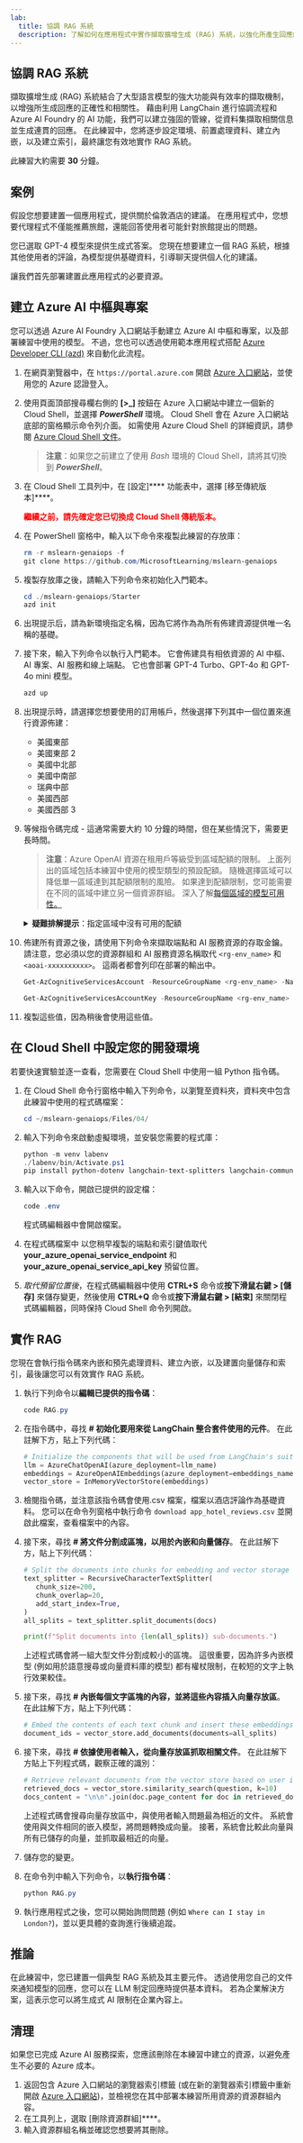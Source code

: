 ```yaml
---
lab:
  title: 協調 RAG 系統
  description: 了解如何在應用程式中實作擷取擴增生成 (RAG) 系統，以強化所產生回應的正確性和相關性。
---
```


## 協調 RAG 系統

擷取擴增生成 (RAG) 系統結合了大型語言模型的強大功能與有效率的擷取機制，以增強所生成回應的正確性和相關性。 藉由利用 LangChain 進行協調流程和 Azure AI Foundry 的 AI 功能，我們可以建立強固的管線，從資料集擷取相關信息並生成連貫的回應。 在此練習中，您將逐步設定環境、前置處理資料、建立內嵌，以及建立索引，最終讓您有效地實作 RAG 系統。

此練習大約需要 **30** 分鐘。

## 案例

假設您想要建置一個應用程式，提供關於倫敦酒店的建議。 在應用程式中，您想要代理程式不僅能推薦旅館，還能回答使用者可能針對旅館提出的問題。

您已選取 GPT-4 模型來提供生成式答案。 您現在想要建立一個 RAG 系統，根據其他使用者的評論，為模型提供基礎資料，引導聊天提供個人化的建議。

讓我們首先部署建置此應用程式的必要資源。

## 建立 Azure AI 中樞與專案

您可以透過 Azure AI Foundry 入口網站手動建立 Azure AI 中樞和專案，以及部署練習中使用的模型。 不過，您也可以透過使用範本應用程式搭配 [Azure Developer CLI (azd)](https://aka.ms/azd) 來自動化此流程。

1. 在網頁瀏覽器中，在 `https://portal.azure.com` 開啟 [Azure 入口網站](https://portal.azure.com)，並使用您的 Azure 認證登入。

1. 使用頁面頂部搜尋欄右側的 **[\>_]** 按鈕在 Azure 入口網站中建立一個新的 Cloud Shell，並選擇 ***PowerShell*** 環境。 Cloud Shell 會在 Azure 入口網站底部的窗格顯示命令列介面。 如需使用 Azure Cloud Shell 的詳細資訊，請參閱 [Azure Cloud Shell 文件](https://docs.microsoft.com/azure/cloud-shell/overview)。

    > **注意**：如果您之前建立了使用 *Bash* 環境的 Cloud Shell，請將其切換到 ***PowerShell***。

1. 在 Cloud Shell 工具列中，在 [設定]**** 功能表中，選擇 [移至傳統版本]****。

    **<font color="red">繼續之前，請先確定您已切換成 Cloud Shell 傳統版本。</font>**

1. 在 PowerShell 窗格中，輸入以下命令來複製此練習的存放庫：

    ```powershell
   rm -r mslearn-genaiops -f
   git clone https://github.com/MicrosoftLearning/mslearn-genaiops
    ```

1. 複製存放庫之後，請輸入下列命令來初始化入門範本。 
   
    ```powershell
   cd ./mslearn-genaiops/Starter
   azd init
    ```

1. 出現提示后，請為新環境指定名稱，因為它將作為為所有佈建資源提供唯一名稱的基礎。
        
1. 接下來，輸入下列命令以執行入門範本。 它會佈建具有相依資源的 AI 中樞、AI 專案、AI 服務和線上端點。 它也會部署 GPT-4 Turbo、GPT-4o 和 GPT-4o mini 模型。

    ```powershell
   azd up  
    ```

1. 出現提示時，請選擇您想要使用的訂用帳戶，然後選擇下列其中一個位置來進行資源佈建：
   - 美國東部
   - 美國東部 2
   - 美國中北部
   - 美國中南部
   - 瑞典中部
   - 美國西部
   - 美國西部 3
    
1. 等候指令碼完成 - 這通常需要大約 10 分鐘的時間，但在某些情況下，需要更長時間。

    > **注意**：Azure OpenAI 資源在租用戶等級受到區域配額的限制。 上面列出的區域包括本練習中使用的模型類型的預設配額。 隨機選擇區域可以降低單一區域達到其配額限制的風險。 如果達到配額限制，您可能需要在不同的區域中建立另一個資源群組。 深入了解[每個區域的模型可用性。](https://learn.microsoft.com/en-us/azure/ai-services/openai/concepts/models?tabs=standard%2Cstandard-chat-completions#global-standard-model-availability)

    <details>
      <summary><b>疑難排解提示</b>：指定區域中沒有可用的配額</summary>
        <p>如果您因為所選取區域中沒有可用的配額而收到任何模型的部署錯誤，請嘗試執行下列命令：</p>
        <ul>
          <pre><code>azd env set AZURE_ENV_NAME new_env_name
   azd env set AZURE_RESOURCE_GROUP new_rg_name
   azd env set AZURE_LOCATION new_location
   azd up</code></pre>
        將 <code>new_env_name</code>、<code>new_rg_name</code> 和 <code>new_location</code> 替換為新的值。 新位置必須是練習開頭所列的區域之一，例如 <code>eastus2</code>、<code>northcentralus</code> 等。
        </ul>
    </details>

1. 佈建所有資源之後，請使用下列命令來擷取端點和 AI 服務資源的存取金鑰。 請注意，您必須以您的資源群組和 AI 服務資源名稱取代 `<rg-env_name>` 和 `<aoai-xxxxxxxxxx>`。 這兩者都會列印在部署的輸出中。

     ```powershell
    Get-AzCognitiveServicesAccount -ResourceGroupName <rg-env_name> -Name <aoai-xxxxxxxxxx> | Select-Object -Property endpoint
     ```

     ```powershell
    Get-AzCognitiveServicesAccountKey -ResourceGroupName <rg-env_name> -Name <aoai-xxxxxxxxxx> | Select-Object -Property Key1
     ```

1. 複製這些值，因為稍後會使用這些值。

## 在 Cloud Shell 中設定您的開發環境

若要快速實驗並逐一查看，您需要在 Cloud Shell 中使用一組 Python 指令碼。

1. 在 Cloud Shell 命令行窗格中輸入下列命令，以瀏覽至資料夾，資料夾中包含此練習中使用的程式碼檔案：

     ```powershell
    cd ~/mslearn-genaiops/Files/04/
     ```

1. 輸入下列命令來啟動虛擬環境，並安裝您需要的程式庫：

    ```powershell
   python -m venv labenv
   ./labenv/bin/Activate.ps1
   pip install python-dotenv langchain-text-splitters langchain-community langchain-openai
    ```

1. 輸入以下命令，開啟已提供的設定檔：

    ```powershell
   code .env
    ```

    程式碼編輯器中會開啟檔案。

1. 在程式碼檔案中 以您稍早複製的端點和索引鍵值取代 **your_azure_openai_service_endpoint** 和 **your_azure_openai_service_api_key** 預留位置。
1. *取代預留位置後*，在程式碼編輯器中使用 **CTRL+S** 命令或**按下滑鼠右鍵 > [儲存]** 來儲存變更，然後使用 **CTRL+Q** 命令或**按下滑鼠右鍵 > [結束]** 來關閉程式碼編輯器，同時保持 Cloud Shell 命令列開啟。

## 實作 RAG

您現在會執行指令碼來內嵌和預先處理資料、建立內嵌，以及建置向量儲存和索引，最後讓您可以有效實作 RAG 系統。

1. 執行下列命令以**編輯已提供的指令碼**：

    ```powershell
   code RAG.py
    ```

1. 在指令碼中，尋找 **# 初始化要用來從 LangChain 整合套件使用的元件**。 在此註解下方，貼上下列代碼：

    ```python
   # Initialize the components that will be used from LangChain's suite of integrations
   llm = AzureChatOpenAI(azure_deployment=llm_name)
   embeddings = AzureOpenAIEmbeddings(azure_deployment=embeddings_name)
   vector_store = InMemoryVectorStore(embeddings)
    ```

1. 檢閱指令碼，並注意該指令碼會使用.csv 檔案，檔案以酒店評論作為基礎資料。 您可以在命令列窗格中執行命令 `download app_hotel_reviews.csv` 並開啟此檔案，查看檔案中的內容。
1. 接下來，尋找 **# 將文件分割成區塊，以用於內嵌和向量儲存**。 在此註解下方，貼上下列代碼：

    ```python
   # Split the documents into chunks for embedding and vector storage
   text_splitter = RecursiveCharacterTextSplitter(
       chunk_size=200,
       chunk_overlap=20,
       add_start_index=True,
   )
   all_splits = text_splitter.split_documents(docs)
    
   print(f"Split documents into {len(all_splits)} sub-documents.")
    ```

    上述程式碼會將一組大型文件分割成較小的區塊。 這很重要，因為許多內嵌模型 (例如用於語意搜尋或向量資料庫的模型) 都有權杖限制，在較短的文字上執行效果較佳。

1. 接下來，尋找 **# 內嵌每個文字區塊的內容，並將這些內容插入向量存放區**。 在此註解下方，貼上下列代碼：

    ```python
   # Embed the contents of each text chunk and insert these embeddings into a vector store
   document_ids = vector_store.add_documents(documents=all_splits)
    ```

1. 接下來，尋找 **# 依據使用者輸入，從向量存放區抓取相關文件**。 在此註解下方貼上下列程式碼，觀察正確的識別：

    ```python
   # Retrieve relevant documents from the vector store based on user input
   retrieved_docs = vector_store.similarity_search(question, k=10)
   docs_content = "\n\n".join(doc.page_content for doc in retrieved_docs)
    ```

    上述程式碼會搜尋向量存放區中，與使用者輸入問題最為相近的文件。 系統會使用與文件相同的嵌入模型，將問題轉換成向量。 接著，系統會比較此向量與所有已儲存的向量，並抓取最相近的向量。

1. 儲存您的變更。
1. 在命令列中輸入下列命令，以**執行指令碼**：

    ```powershell
   python RAG.py
    ```

1. 執行應用程式之後，您可以開始詢問問題 (例如 `Where can I stay in London?`)，並以更具體的查詢進行後續追蹤。

## 推論

在此練習中，您已建置一個典型 RAG 系統及其主要元件。 透過使用您自己的文件來通知模型的回應，您可以在 LLM 制定回應時提供基本資料。 若為企業解決方案，這表示您可以將生成式 AI 限制在企業內容上。

## 清理

如果您已完成 Azure AI 服務探索，您應該刪除在本練習中建立的資源，以避免產生不必要的 Azure 成本。

1. 返回包含 Azure 入口網站的瀏覽器索引標籤 (或在新的瀏覽器索引標籤中重新開啟 [Azure 入口網站](https://portal.azure.com?azure-portal=true))，並檢視您在其中部署本練習所用資源的資源群組內容。
1. 在工具列上，選取 [刪除資源群組]****。
1. 輸入資源群組名稱並確認您想要將其刪除。
